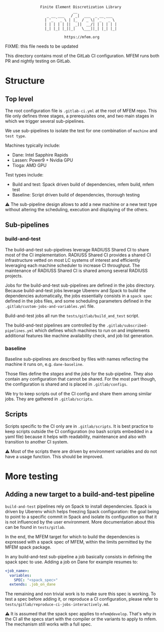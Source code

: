                     Finite Element Discretization Library
                                   __
                       _ __ ___   / _|  ___  _ __ ___
                      | '_ ` _ \ | |_  / _ \| '_ ` _ \
                      | | | | | ||  _||  __/| | | | | |
                      |_| |_| |_||_|   \___||_| |_| |_|

                               https://mfem.org


FIXME: this file needs to be updated

This directory contains most of the GitLab CI configuration. MFEM runs both PR
and nightly testing on GitLab.

# Structure

## Top level

The root configuration file is `.gitlab-ci.yml` at the root of MFEM repo. This
file only defines three stages, a prerequisites one, and two main stages in
which we trigger several sub-pipelines.

We use sub-pipelines to isolate the test for one combination of `machine`
and `test type`.

Machines typically include:

* Dane: Intel Sapphire Rapids
* Lassen: Power9 + Nvidia GPU
* Tioga: AMD GPU

Test types include:

* Build and test: Spack driven build of dependencies, mfem build, mfem
  test
* Baseline: Script driven build of dependencies, thorough testing

⚠️ The sub-pipeline design allows to add a new machine or a new test type without
altering the scheduling, execution and displaying of the others.

## Sub-pipelines

### build-and-test

The build-and-test sub-pipelines leverage RADIUSS Shared CI to share most of
the CI implementation. RADIUSS Shared CI provides a shared CI infrastructure
vetted on most LC systems of interest and efficiently leveraging each machine
scheduler to increase CI throughput. The maintenance of RADIUSS Shared CI is
shared among several RADIUSS projects.

Jobs for the build-and-test sub-pipelines are defined in the jobs directory.
Because build-and-test jobs leverage Uberenv and Spack to build the
dependencies automatically, the jobs essentially consists in a `spack spec`
defined in the jobs files, and some scheduling parameters defined in the
`.gitlab/custom-jobs-and-variables.yml` file.

Build-and-test jobs all run the `tests/gitlab/build_and_test` script.

The build-and-test pipelines are controlled by the
`.gitlab/subscribed-pipelines.yml` which defines which machines to run on and
implements additional features like machine availability check, and job list
generation.

### baseline

Baseline sub-pipelines are described by files with names reflecting the
machine it runs on, e.g. `dane-baseline`.

Those files define the *stages* and the *jobs* for the sub-pipeline. They
also contain any configuration that cannot be shared. For the most part
though, the configuration is shared and is placed in `.gitlab/configs`.

We try to keep scripts out of the CI config and share them among similar
jobs. They are gathered in `.gitlab/scripts`.

## Scripts

Scripts specific to the CI only are in `.gitlab/scripts`. It is best practice
to keep scripts outside the CI configuration (no bash scripts embedded in a
yaml file) because it helps with readability, maintenance and also with
transition to another CI system.

⚠️ Most of the scripts there are driven by environment variables and do not have a
usage function. This should be improved.


# More testing

## Adding a new target to a build-and-test pipeline

`build-and-test` pipelines rely on Spack to install dependencies. Spack is
driven by Uberenv which helps freezing Spack configuration: the goal being to
point to a specific commit in Spack and isolate its configuration so that it is
not influenced by the user environment. More documentation about this can be
found in `tests/gitlab`.

In the end, the MFEM target for which to build the dependencies is expressed
with a spack spec of MFEM, within the limits permitted by the MFEM spack
package.

In any build-and-test sub-pipeline a job basically consists in defining the
spack spec to use. Adding a job on Dane for example resumes to:

```yaml
<job_name>:
  variables:
    SPEC: "<spack_spec>"
  extends: .job_on_dane
```

The remaining and non trivial work is to make sure this spec is working. To
test a spec before adding it, or reproduce a CI configuration, please refer to
`tests/gitlab/reproduce-ci-jobs-interactively.md`.

⚠️ It is assumed that the spack spec applies to `mfem@develop`. That's why in the
CI all the specs start with the compiler or the variants to apply to mfem. The
mechanism still works with a full spec.
